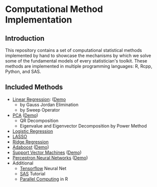 # Computational Method Implementation

## Introduction
This repository contains a set of computational statistical methods implemented by hand to showcase the mechanisms by which we solve some of the fundamental
models of every statistician's toolkit. These methods are implemented in multiple programming languages: R, Rcpp, Python, and SAS.

## Included Methods
- [Linear Regression](LinearRegression/): ([Demo]((LinearRegression/Demo-LinearRegression.ipynb))
	- by Gauss Jordan Elimination  
	- by Sweep Operator  
- [PCA](PCA/) ([Demo](PCA/Demo-PCA-QR.ipynb)) 
	- QR Decomposition  
	- Eigenvalue and Eigenvector Decomposition by Power Method  
- [Logistic Regression](LogisticRegression)  
- [LASSO](LASSORidge/Lasso.R)  
- [Ridge Regression](LASSORidge/Ridge_Spline.R)  
- [Adaboost](Adaboost_SVM/) ([Demo](Adaboost_SVM/Demo-SVMAdaboost.ipynb)) 
- [Support Vector Machines](Adaboost_SVM/) ([Demo](Adaboost_SVM/Demo-SVMAdaboost.ipynb))
- [Perceptron Neural Networks](NeuralNets/) ([Demo](NeuralNets/Demo-NeuralNet.ipynb)) 
- Additional
	- [Tensorflow](AdditionalSkills/Tensorflow.py) Neural Net
	- [SAS](AdditionalSkills/SAS_Intro.sas) Tutorial
	- [Parallel Computing](AdditionalSkills/Parallel_Computing.R) in R
